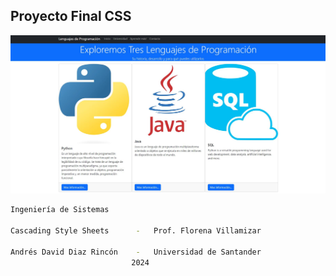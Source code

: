 ## Proyecto Final CSS 
![My Image](img/portada.JPG)

```sh
Ingeniería de Sistemas

Cascading Style Sheets      -   Prof. Florena Villamizar

Andrés David Diaz Rincón    -   Universidad de Santander
                           2024 
```